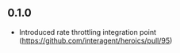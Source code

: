 ## 0.1.0

- Introduced rate throttling integration point (https://github.com/interagent/heroics/pull/95)


